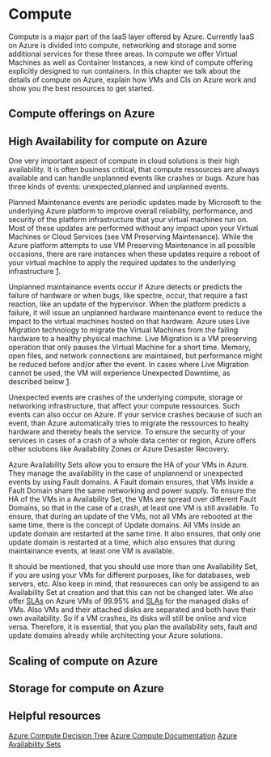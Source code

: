 # Compute

Compute is a major part of the IaaS layer offered by Azure. Currently IaaS on Azure is divided into compute, networking and storage and some additional services for these three areas. In compute we offer Virtual Machines as well as Container Instances, a new kind of compute offering explicitly designed to run containers. In this chapter we talk about the details of compute on Azure, explain how VMs and CIs on Azure work and show you the best resources to get started.

## Compute offerings on Azure

## High Availability for compute on Azure

One very important aspect of compute in cloud solutions is their high availability. It is often business critical, that compute ressources are always available and can handle unplanned events like crashes or bugs. Azure has three kinds of events: unexpected,planned and unplanned events. 

Planned Maintenance events are periodic updates made by Microsoft to the underlying Azure platform to improve overall reliability, performance, and security of the platform infrastructure that your virtual machines run on. Most of these updates are performed without any impact upon your Virtual Machines or Cloud Services (see VM Preserving Maintenance). While the Azure platform attempts to use VM Preserving Maintenance in all possible occasions, there are rare instances when these updates require a reboot of your virtual machine to apply the required updates to the underlying infrastructure [1](https://docs.microsoft.com/en-us/azure/virtual-machines/windows/manage-availability).

Unplanned maintainance events occur if Azure detects or predicts the failure of hardware or when bugs, like spectre, occur, that require a fast reaction, like an update of the hypervisor. When the platform predicts a failure, it will issue an unplanned hardware maintenance event to reduce the impact to the virtual machines hosted on that hardware. Azure uses Live Migration technology to migrate the Virtual Machines from the failing hardware to a healthy physical machine. Live Migration is a VM preserving operation that only pauses the Virtual Machine for a short time. Memory, open files, and network connections are maintained, but performance might be reduced before and/or after the event. In cases where Live Migration cannot be used, the VM will experience Unexpected Downtime, as described below [1](https://docs.microsoft.com/en-us/azure/virtual-machines/windows/manage-availability). 

Unexpected events are crashes of the underlying compute, storage or networking infrastructure, that affect your compute ressources. Such events can also occur on Azure. If your service crashes because of such an event, than Azure automatically tries to migrate the ressources to healty hardware and thereby heals the service. To ensure the security of your services in cases of a crash of a whole data center or region, Azure offers other solutions like Availability Zones or Azure Desaster Recovery. 

Azure Availability Sets allow you to ensure the HA of your VMs in Azure. They manage the availability in the case of unplannend or unexpected events by using Fault domains. A Fault domain ensures, that VMs inside a Fault Domain share the same networking and power supply. To ensure the HA of the VMs in a Availability Set, the VMs are spread over different Fault Domains, so that in the case of a crash, at least one VM is still available. To ensure, that during an update of the VMs, not all VMs are rebooted at the same time, there is the concept of Update domains. All VMs inside an update domain are restarted at the same time. It also ensures, that only one update domain is restarted at a time, which also ensures that during maintainance events, at least one VM is available. 

It should be mentioned, that you should use more than one Availability Set, if you are using your VMs for different purposes, like for databases, web servers, etc. Also keep in mind, that resoureces can only be assigend to an Availability Set at creation and that this can not be changed later. We also offer [SLAs](https://azure.microsoft.com/en-us/support/legal/sla/virtual-machines/v1_0/) on Azure VMs of 99.95% and [SLAs](https://azure.microsoft.com/en-us/support/legal/sla/managed-disks/v1_0/) for the managed disks of VMs. Also VMs and their attached disks are separated and both have their own availability. So if a VM crashes, its disks will still be online and vice versa. Therefore, it is essential, that you plan the availability sets, fault and update domains already while architecting your Azure solutions.

## Scaling of compute on Azure

## Storage for compute on Azure

## Helpful resources

[Azure Compute Decision Tree](https://docs.microsoft.com/en-us/azure/architecture/guide/technology-choices/compute-decision-tree)
[Azure Compute Documentation](https://docs.microsoft.com/en-us/azure/virtual-machines/)
[Azure Availability Sets](https://docs.microsoft.com/en-us/azure/virtual-machines/windows/manage-availability)